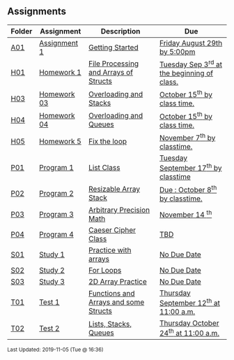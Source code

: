 ## Assignments
| Folder | Assignment | Description | Due|
 | ------------|------------|------------|------------|
 | [A01](https://github.com/rugbyprof/1063-Data-Structures/tree/master/Assignments/A01) | [ Assignment 1 ](https://github.com/rugbyprof/1063-Data-Structures/tree/master/Assignments/A01) | [ Getting Started](https://github.com/rugbyprof/1063-Data-Structures/tree/master/Assignments/A01) | [Friday August 29th by 5:00pm](https://github.com/rugbyprof/1063-Data-Structures/tree/master/Assignments/A01) |
 | [H01](https://github.com/rugbyprof/1063-Data-Structures/tree/master/Assignments/H01) | [ Homework 1 ](https://github.com/rugbyprof/1063-Data-Structures/tree/master/Assignments/H01) | [ File Processing and Arrays of Structs](https://github.com/rugbyprof/1063-Data-Structures/tree/master/Assignments/H01) | [Tuesday Sep 3<sup>rd</sup> at the beginning of class.](https://github.com/rugbyprof/1063-Data-Structures/tree/master/Assignments/H01) |
 | [H03](https://github.com/rugbyprof/1063-Data-Structures/tree/master/Assignments/H03) | [ Homework 03 ](https://github.com/rugbyprof/1063-Data-Structures/tree/master/Assignments/H03) | [ Overloading and Stacks](https://github.com/rugbyprof/1063-Data-Structures/tree/master/Assignments/H03) | [October 15<sup>th</sup> by class time.](https://github.com/rugbyprof/1063-Data-Structures/tree/master/Assignments/H03) |
 | [H04](https://github.com/rugbyprof/1063-Data-Structures/tree/master/Assignments/H04) | [ Homework 04 ](https://github.com/rugbyprof/1063-Data-Structures/tree/master/Assignments/H04) | [ Overloading and Queues](https://github.com/rugbyprof/1063-Data-Structures/tree/master/Assignments/H04) | [October 15<sup>th</sup> by class time.](https://github.com/rugbyprof/1063-Data-Structures/tree/master/Assignments/H04) |
 | [H05](https://github.com/rugbyprof/1063-Data-Structures/tree/master/Assignments/H05) | [ Homework 5 ](https://github.com/rugbyprof/1063-Data-Structures/tree/master/Assignments/H05) | [ Fix the loop](https://github.com/rugbyprof/1063-Data-Structures/tree/master/Assignments/H05) | [November 7<sup>th</sup> by classtime.](https://github.com/rugbyprof/1063-Data-Structures/tree/master/Assignments/H05) |
 | [P01](https://github.com/rugbyprof/1063-Data-Structures/tree/master/Assignments/P01) | [ Program 1 ](https://github.com/rugbyprof/1063-Data-Structures/tree/master/Assignments/P01) | [  List Class](https://github.com/rugbyprof/1063-Data-Structures/tree/master/Assignments/P01) | [Tuesday September 17<sup>th</sup> by classtime](https://github.com/rugbyprof/1063-Data-Structures/tree/master/Assignments/P01) |
 | [P02](https://github.com/rugbyprof/1063-Data-Structures/tree/master/Assignments/P02) | [ Program 2 ](https://github.com/rugbyprof/1063-Data-Structures/tree/master/Assignments/P02) | [ Resizable Array Stack](https://github.com/rugbyprof/1063-Data-Structures/tree/master/Assignments/P02) | [Due : October 8<sup>th</sup> by classtime.](https://github.com/rugbyprof/1063-Data-Structures/tree/master/Assignments/P02) |
 | [P03](https://github.com/rugbyprof/1063-Data-Structures/tree/master/Assignments/P03) | [ Program 3 ](https://github.com/rugbyprof/1063-Data-Structures/tree/master/Assignments/P03) | [ Arbitrary Precision Math](https://github.com/rugbyprof/1063-Data-Structures/tree/master/Assignments/P03) | [November 14 <sup>th</sup>](https://github.com/rugbyprof/1063-Data-Structures/tree/master/Assignments/P03) |
 | [P04](https://github.com/rugbyprof/1063-Data-Structures/tree/master/Assignments/P04) | [ Program 4 ](https://github.com/rugbyprof/1063-Data-Structures/tree/master/Assignments/P04) | [ Caeser Cipher Class](https://github.com/rugbyprof/1063-Data-Structures/tree/master/Assignments/P04) | [TBD](https://github.com/rugbyprof/1063-Data-Structures/tree/master/Assignments/P04) |
 | [S01](https://github.com/rugbyprof/1063-Data-Structures/tree/master/Assignments/S01) | [ Study 1 ](https://github.com/rugbyprof/1063-Data-Structures/tree/master/Assignments/S01) | [ Practice with arrays](https://github.com/rugbyprof/1063-Data-Structures/tree/master/Assignments/S01) | [No Due Date](https://github.com/rugbyprof/1063-Data-Structures/tree/master/Assignments/S01) |
 | [S02](https://github.com/rugbyprof/1063-Data-Structures/tree/master/Assignments/S02) | [ Study 2 ](https://github.com/rugbyprof/1063-Data-Structures/tree/master/Assignments/S02) | [ For Loops](https://github.com/rugbyprof/1063-Data-Structures/tree/master/Assignments/S02) | [No Due Date](https://github.com/rugbyprof/1063-Data-Structures/tree/master/Assignments/S02) |
 | [S03](https://github.com/rugbyprof/1063-Data-Structures/tree/master/Assignments/S03) | [ Study 3 ](https://github.com/rugbyprof/1063-Data-Structures/tree/master/Assignments/S03) | [ 2D Array Practice](https://github.com/rugbyprof/1063-Data-Structures/tree/master/Assignments/S03) | [No Due Date](https://github.com/rugbyprof/1063-Data-Structures/tree/master/Assignments/S03) |
 | [T01](https://github.com/rugbyprof/1063-Data-Structures/tree/master/Assignments/T01) | [ Test 1 ](https://github.com/rugbyprof/1063-Data-Structures/tree/master/Assignments/T01) | [ Functions and Arrays and some Structs](https://github.com/rugbyprof/1063-Data-Structures/tree/master/Assignments/T01) | [Thursday September 12<sup>th</sup> at 11:00 a.m.](https://github.com/rugbyprof/1063-Data-Structures/tree/master/Assignments/T01) |
 | [T02](https://github.com/rugbyprof/1063-Data-Structures/tree/master/Assignments/T02) | [ Test 2 ](https://github.com/rugbyprof/1063-Data-Structures/tree/master/Assignments/T02) | [ Lists, Stacks, Queues](https://github.com/rugbyprof/1063-Data-Structures/tree/master/Assignments/T02) | [Thursday October 24<sup>th</sup> at 11:00 a.m.](https://github.com/rugbyprof/1063-Data-Structures/tree/master/Assignments/T02) |

<sup>Last Updated: 2019-11-05 (Tue @ 16:36)</sup>